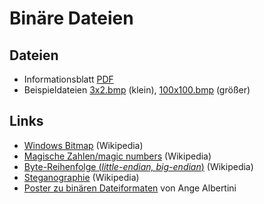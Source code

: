 # Binäre Dateien

## Dateien

- Informationsblatt [PDF](binaere_dateiformate.pdf)
- Beispieldateien [3x2.bmp](3x2.bmp) (klein), [100x100.bmp](100x100.bmp) (größer)

## Links

- [Windows Bitmap](https://de.wikipedia.org/wiki/Windows_Bitmap) (Wikipedia)
- [Magische Zahlen/magic numbers](https://de.wikipedia.org/wiki/Magische_Zahl_(Informatik)) (Wikipedia)
- [Byte-Reihenfolge (*little-endian, big-endian*)](https://de.wikipedia.org/wiki/Byte-Reihenfolge)  (Wikipedia)
- [Steganographie](https://de.wikipedia.org/wiki/Computergest%C3%BCtzte_Steganographie) (Wikipedia)
- [Poster zu binären Dateiformaten](https://github.com/corkami/pics/tree/master/binary) von Ange Albertini
